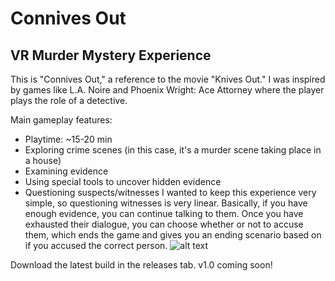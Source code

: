 # Connives Out
## VR Murder Mystery Experience
This is "Connives Out," a reference to the movie "Knives Out." I was inspired by games like L.A. Noire and Phoenix Wright: Ace Attorney where the player plays the role of a detective.

Main gameplay features:
- Playtime: ~15-20 min
- Exploring crime scenes (in this case, it's a murder scene taking place in a house)
- Examining evidence
- Using special tools to uncover hidden evidence
- Questioning suspects/witnesses
I wanted to keep this experience very simple, so questioning witnesses is very linear. Basically, if you have enough evidence, you can continue talking to them. Once you have exhausted their dialogue, you can choose whether or not to accuse them, which ends the game and gives you an ending scenario based on if you accused the correct person.
![alt text](https://i.imgur.com/yr3Gw1L.png)

Download the latest build in the releases tab. v1.0 coming soon!

